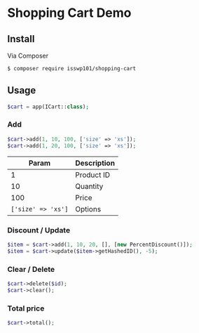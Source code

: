# Shopping Cart Demo

## Install

Via Composer

``` bash
$ composer require isswp101/shopping-cart
```

## Usage

``` php
$cart = app(ICart::class);
```

### Add
``` php
$cart->add(1, 10, 100, ['size' => 'xs']);
$cart->add(1, 20, 100, ['size' => 'xs']);
```

| Param              | Description |
|--------------------|-------------|
| 1                  | Product ID  |
| 10                 | Quantity    |
| 100                | Price       |
| `['size' => 'xs']` | Options     |

### Discount / Update
``` php
$item = $cart->add(1, 10, 20, [], [new PercentDiscount()]);
$item = $cart->update($item->getHashedID(), -5);
```

### Clear / Delete
``` php
$cart->delete($id);
$cart->clear();
```

### Total price
``` php
$cart->total();
```